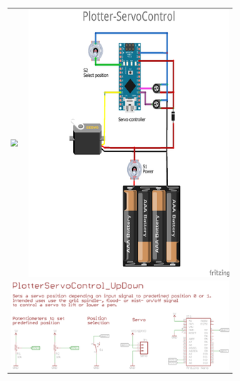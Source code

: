 
<table><tr><td>
  <a href="https://youtube.com/shorts/oEGCnoH2Gzw" trget="_blank">
    <img src="https://github.com/svenhb/Plotter-ServoControl/assets/19973251/cb44a62a-6897-45d1-a0ba-51f509db4781" height="600">
  </a>
</td>
<td>
<img src="https://github.com/svenhb/Plotter-ServoControl/blob/main/PlotterServoControl_UpDown/ServoControl_UpDown.png" height="600">
  
</td></tr>
<td colspan="2">
<img src="https://github.com/svenhb/Plotter-ServoControl/blob/main/PlotterServoControl_UpDown/PlotterServoControl_UpDown.png" >
  
</td>
</table>
